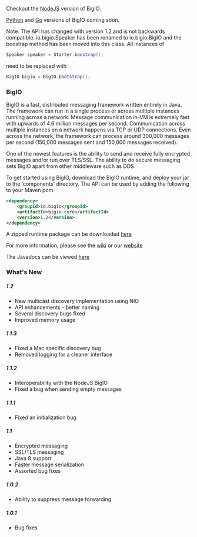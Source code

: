 Checkout the [NodeJS](https://github.com/Archarithms/bigio-node) version of BigIO.

[Python](https://github.com/Archarithms/bigio-python) and [Go](https://github.com/Archarithms/bigio-go) 
versions of BigIO coming soon.

Note: The API has changed with version 1.2 and is not backwards compatible. io.bigio.Speaker
has been renamed to io.bigio.BigIO and the boostrap method has been moved into this class.
All instances of 
```Java
Speaker speaker = Starter.boostrap();
```
need to be replaced with
```Java
BigIO bigio = BigIO.bootstrap();
```

### BigIO

BigIO is a fast, distributed messaging framework written entirely in Java. The 
framework can run in a single process or across multiple instances running 
across a network. Message communication in-VM is extremely fast with upwards of 
4.6 million messages per second. Communication across multiple instances on a 
network happens via TCP or UDP connections. Even across the network, the 
framework can process around 300,000 messages per second (150,000 messages sent 
and 150,000 messages received).

One of the newest features is the ability to send and receive fully encrypted
messages and/or run over TLS/SSL.  The ability to do secure messaging sets
BigIO apart from other middleware such as DDS.

To get started using BigIO, download the BigIO runtime, and deploy your jar
to the 'components' directory. The API can be used by adding the following to
your Maven pom.

```XML
<dependency>
    <groupId>io.bigio</groupId>
    <artifactId>bigio-core</artifactId>
    <version>1.2</version>
</dependency>
```

A zipped runtime package can be downloaded [here](http://search.maven.org/remotecontent?filepath=io/bigio/bigio-runtime/1.2/bigio-runtime-1.2.zip)

For more information, please see the [wiki](https://github.com/Archarithms/bigio/wiki)
or our [website](http://bigio.io)

The Javadocs can be viewed [here](http://bigio.io/javadoc/)

### What's New

##### 1.2
- New multicast discovery implementation using NIO
- API enhancements - better naming
- Several discovery bugs fixed
- Improved memory usage

##### 1.1.3
- Fixed a Mac specific discovery bug
- Removed logging for a cleaner interface

##### 1.1.2
- Interoperability with the NodeJS BigIO
- Fixed a bug when sending empty messages

##### 1.1.1
- Fixed an initialization bug

##### 1.1
- Encrypted messaging
- SSL/TLS messaging
- Java 8 support
- Faster message serialization
- Assorted bug fixes

##### 1.0.2
- Ability to suppress message forwarding

##### 1.0.1
- Bug fixes
